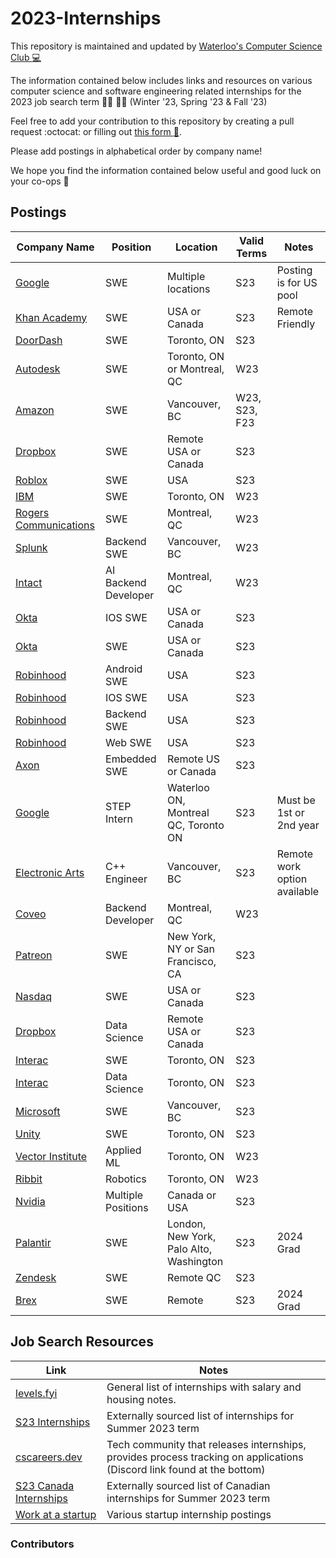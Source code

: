 # 2023-Internships

This repository is maintained and updated by [Waterloo's Computer Science Club :computer:](https://csclub.uwaterloo.ca/)  

The information contained below includes links and resources on various computer science and software engineering related internships for the 2023 job search term :man_technologist: :woman_technologist: (Winter '23, Spring '23 & Fall '23)

Feel free to add your contribution to this repository by creating a pull request :octocat: or filling out [this form  :memo:](https://docs.google.com/forms/d/e/1FAIpQLSf7yojz5K7hE6PFDrF7SVevRuYp7hPdzRMl23WrPzLUQDDURw/viewform). 

Please add postings in alphabetical order by company name!

We hope you find the information contained below useful and good luck on your co-ops 🥳

## Postings
| Company Name | Position | Location | Valid Terms | Notes |
|--------------|----------|----------|-------------|-------|
| [Google](https://careers.google.com/jobs/results/97935383573996230-software-engineering-intern-bs-summer-2023/) | SWE | Multiple locations | S23 | Posting is for US pool |
| [Khan Academy](https://boards.greenhouse.io/khanacademy/jobs/4586206) | SWE | USA or Canada | S23 | Remote Friendly |
| [DoorDash](https://boards.greenhouse.io/doordash/jobs/4560283?gh_jid=4560283&utm_campaign=google_jobs_apply&utm_source=google_jobs_apply&utm_medium=organic) | SWE | Toronto, ON | S23 | |
| [Autodesk](https://autodesk.wd1.myworkdayjobs.com/en-US/Ext/job/AMER---Canada---Quebec---Montreal---10-Rue-Duke/Intern--Software-Engineer--Winter-2023-_22WD63830-2) | SWE | Toronto, ON or Montreal, QC | W23 | |
| [Amazon](https://www.amazon.jobs/en/jobs/2114265/software-development-engineer-intern-2023-canada?dclid=CI3ekueIyPoCFctL1Qod0rkIew&iis=Job+Posting&iisn=Indeed+%28Free+Posting%29&mode=job&utm_campaign=all_amazon&utm_content=organic&utm_medium=job_aggregator&utm_source=indeed.com) | SWE | Vancouver, BC | W23, S23, F23 | |
| [Dropbox](https://www.dropbox.com/jobs/listing/4380645?etd=LAFFER2UEHPRBMRQMBLKPPNZWXWPSGKUW5VCCN4UCV4HYFMMMYMFF5YFNVFWW4JM7YCJ3HLEFWVNDBXGJFD7S2TJAU5SU6AHIDIKWZB4IPCE2BWUZO6EQTCBISLFPR426EWUSF6IAOCGS%3d%3d%3d&piq_uuid=ba8fabc5-8e3b-4b70-9fd0-d3a54c78949e&clickuid=46428153212&pl_publisherid={%22ittk%22:%22ETI21OOTSV%22}&gh_src=e28a2e5d1us) | SWE | Remote USA or Canada | S23 | |
| [Roblox](https://jobs.roblox.com/careers/job?pid=137451585492&recommended=1)| SWE | USA | S23 | |
| [IBM](https://careers.ibm.com/job/16864512/software-developer-intern-winter-4-months-toronto-ca/?codes=IBM_CareerWebSite) | SWE | Toronto, ON | W23 | |
|[Rogers Communications](https://jobs.rogers.com/job/Montreal-Winter-2023-Co-op-Software-Developer-QC/944332800/?feedId=24800&utm_source=Indeed&utm_campaign=Rogers_OrganicFeeds&jobPipeline=Indeed) | SWE | Montreal, QC | W23 | |
| [Splunk](https://jobs.jobvite.com/careers/splunk/job/oYc5kfwj?__jvst=Job%20Board&__jvsd=Indeed) | Backend SWE | Vancouver, BC | W23 | |
| [Intact](https://careers.intactfc.com/ca/en/job/IFCOUSR130403INTACTINSURANCEENCA/AI-Backend-Developer-4-Month-Co-op-Internship-Winter-2023?utm_source=indeed&utm_medium=phenom-feeds)|AI Backend Developer | Montreal, QC | W23 ||
| [Okta](https://www.okta.com/company/careers/software-engineer-intern-ios-summer-2023-4557367/?gh_src=7j0um41)| IOS SWE | USA or Canada | S23 ||
| [Okta](https://www.okta.com/company/careers/software-engineer-intern-summer-2023-4554030/?gh_src=7j0um41)| SWE | USA or Canada | S23 | |
| [Robinhood](https://app.ripplematch.com/job/robinhood/e93c5366/?from_page=company_branded_page) | Android SWE | USA | S23 | |
| [Robinhood](https://app.ripplematch.com/job/robinhood/55eaa246/?from_page=company_branded_page) | IOS SWE | USA | S23 | |
| [Robinhood](https://app.ripplematch.com/job/robinhood/b16b1136/?from_page=company_branded_page) | Backend SWE | USA | S23 | |
| [Robinhood](https://app.ripplematch.com/job/robinhood/7fc0158a/?from_page=company_branded_page) | Web SWE | USA | S23 | |
| [Axon](https://boards.greenhouse.io/axon/jobs/5354203003?gh_src=cdbb51d93us&source=LinkedIn) | Embedded SWE | Remote US or Canada | S23 | |
| [Google](https://careers.google.com/jobs/results/112578365900104390-step-intern-summer-2023/?utm_campaign=google_jobs_apply&utm_medium=organic&utm_source=google_jobs_apply)| STEP Intern | Waterloo ON, Montreal QC, Toronto ON | S23 | Must be 1st or 2nd year |
| [Electronic Arts](https://ea.gr8people.com/jobs/175722/c-engineer-intern-summer-2023?geo_location=ChIJs0-pQ_FzhlQRi_OBm-qWkbs)| C++ Engineer | Vancouver, BC | S23 | Remote work option available |
|[Coveo](https://www.coveo.com/en/company/careers/open-positions/internships/backend-developer-intern-winter-2023/6402786002) | Backend Developer | Montreal, QC | W23 | |
| [Patreon](https://boards.greenhouse.io/patreon/jobs/4606412)| SWE | New York, NY or San Francisco, CA | S23 | |
| [Nasdaq](https://nasdaq.wd1.myworkdayjobs.com/en-US/US_External_Career_Site/job/Software-Engineer-ing-Intern---US---Canada-2023-Internship_R0011592)| SWE | USA or Canada | S23 | |
| [Dropbox](https://www.dropbox.com/jobs/listing/4559296?gh_src=aonhf1) | Data Science | Remote USA or Canada | S23 || 
| [Interac](https://interac.wd3.myworkdayjobs.com/en-US/Interac/job/Toronto/Software-Developer-Intern_REQ-468) | SWE | Toronto, ON | S23 | |
| [Interac](https://interac.wd3.myworkdayjobs.com/en-US/Interac/job/Toronto/Data-Science-Intern_REQ-471-1) | Data Science | Toronto, ON | S23 | |
| [Microsoft](https://careers.microsoft.com/students/us/en/job/1368428/Software-Engineering-Intern-Opportunities-for-University-Students-Canada) | SWE | Vancouver, BC | S23 ||
| [Unity](https://careers.unity.com/position/2023-software-engineer-summer-internship/4616966?utm_campaign=google_jobs_apply&utm_source=google_jobs_apply&utm_medium=organic) | SWE | Toronto, ON | S23 | 
| [Vector Institute](https://talenthub.vectorinstitute.ai/jobs/156114087-applied-machine-learning-intern-at-vector-institute?utm_campaign=google_jobs_apply&utm_source=google_jobs_apply&utm_medium=organic) | Applied ML | Toronto, ON | W23 | |
| [Ribbit](https://flyribbit.applytojobs.ca/engineering/14771?utm_campaign=google_jobs_apply&utm_source=google_jobs_apply&utm_medium=organic) | Robotics | Toronto, ON | W23 | | 
| [Nvidia](https://nvidia.wd5.myworkdayjobs.com/UniversityJobs/1/refreshFacet/318c8bb6f553100021d223d9780d30be)| Multiple Positions | Canada or USA | S23 | 
| [Palantir](https://jobs.lever.co/palantir/?commitment=Internship) | SWE | London, New York, Palo Alto, Washington | S23 | 2024 Grad | 
| [Zendesk](https://jobs.zendesk.com/us/en/job/R22858/2023-Summer-Intern-Software-Engineering) | SWE | Remote QC | S23 | |
| [Brex](https://www.brex.com/careers/6369124002) | SWE | Remote | S23 | 2024 Grad |


## Job Search Resources
| Link | Notes |
|------|-------|
| [levels.fyi](https://www.levels.fyi/internships/) | General list of internships with salary and housing notes. |
| [S23 Internships](https://github.com/pittcsc/Summer2023-Internships) | Externally sourced list of internships for Summer 2023 term |
| [cscareers.dev](https://www.cscareers.dev/) | Tech community that releases internships, provides process tracking on applications (Discord link found at the bottom) |
| [S23 Canada Internships](https://github.com/jenndryden/Canadian-Tech-Internships-Summer-2023) | Externally sourced list of Canadian internships for Summer 2023 term | 
| [Work at a startup](https://www.workatastartup.com/internships) | Various startup internship postings |

### Contributors
